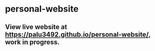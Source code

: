 # personal-website
## View live website at https://palu3492.github.io/personal-website/, work in progress.
